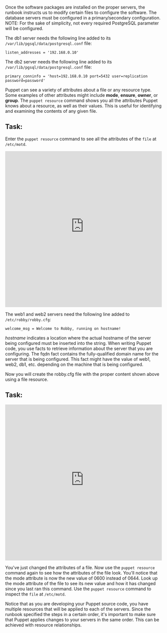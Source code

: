 Once the software packages are installed on the proper servers, the runbook instructs us to modify certain files to configure the software. The database servers must be configured in a primary/secondary configuration. NOTE: For the sake of simplicity, not every required PostgreSQL parameter will be configured.

The db1 server needs the following line added to its `/var/lib/pgsql/data/postgresql.conf` file:

`listen_addresses = '192.168.0.10'`

The db2 server needs the following line added to its `/var/lib/pgsql/data/postgresql.conf` file:

`primary_conninfo = 'host=192.168.0.10 port=5432 user=replication password=password'`

Puppet can see a variety of attributes about a file or any resource type. Some examples of other attributes might include **mode**, **ensure**, **owner**, or **group**. The `puppet resource` command shows you all the attributes Puppet knows about a resource, as well as their values. This is useful for identifying and examining the contents of any given file.

## Task:
Enter the `puppet resource` command to see all the attributes of the `file` at `/etc/motd`.

<p><iframe src="https://magicbox.whatsaranjit.com/syntax/querying_the_system" width="100%" height="500px" frameborder="0" /></iframe></p>

The web1 and web2 servers need the following line added to `/etc/robby/robby.cfg`:

`welcome_msg = Welcome to Robby, running on hostname!`

*hostname* indicates a location where the actual hostname of the server being configured must be inserted into the string. When writing Puppet code, you use facts to retrieve information about the server that you are configuring. The fqdn fact contains the fully-qualified domain name for the server that is being configured. This fact might have the value of web1, web2, db1, etc. depending on the machine that is being configured.

Now you will create the robby.cfg file with the proper content shown above using a file resource.

## Task:
<p><iframe src="https://magicbox.whatsaranjit.com/syntax/modifying_attributes" width="100%" height="500px" frameborder="0" /></iframe>
</p>

You've just changed the attributes of a file. Now use the `puppet resource` command again to see how the attributes of the file look. You'll notice that the mode attribute is now the new value of 0600 instead of 0644. Look up the mode attribute of the file to see its new value and how it has changed since you last ran this command. Use the `puppet resource` command to inspect the `file` at `/etc/motd`.

Notice that as you are developing your Puppet source code, you have multiple resources that will be applied to each of the servers. Since the runbook specified the steps in a certain order, it's important to make sure that Puppet applies changes to your servers in the same order. This can be achieved with resource relationships.
